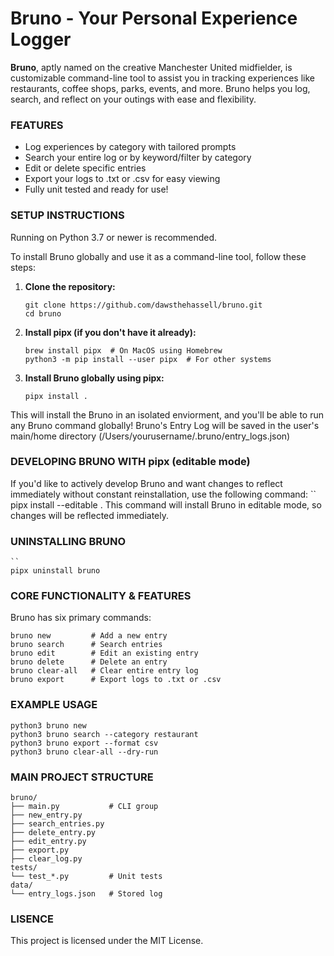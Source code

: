 # Bruno - Your Personal Experience Logger
**Bruno**, aptly named on the creative Manchester United midfielder, is customizable command-line tool to assist you in tracking experiences like restaurants, coffee shops, parks, events, and more. Bruno helps you log, search, and reflect on your outings with ease and flexibility.

### FEATURES
- Log experiences by category with tailored prompts
- Search your entire log or by keyword/filter by category
- Edit or delete specific entries
- Export your logs to .txt or .csv for easy viewing
- Fully unit tested and ready for use!

### SETUP INSTRUCTIONS
Running on Python 3.7 or newer is recommended.

To install Bruno globally and use it as a command-line tool, follow these steps:

1. **Clone the repository:**
    ```
    git clone https://github.com/dawsthehassell/bruno.git
    cd bruno
2. **Install pipx (if you don't have it already):**
    ```
    brew install pipx  # On MacOS using Homebrew
    python3 -m pip install --user pipx  # For other systems
3. **Install Bruno globally using pipx:**
    ```
    pipx install .
This will install the Bruno in an isolated enviorment, and you'll be able to run any Bruno command globally! Bruno's Entry Log will be saved in the user's main/home directory (/Users/yourusername/.bruno/entry_logs.json)

### DEVELOPING BRUNO WITH pipx (editable mode)
If you'd like to actively develop Bruno and want changes to reflect immediately without constant reinstallation, use the following command:
    ``
    pipx install --editable .
This command will install Bruno in editable mode, so changes will be reflected immediately. 

### UNINSTALLING BRUNO
    ``
    pipx uninstall bruno

### CORE FUNCTIONALITY & FEATURES
Bruno has six primary commands:

    bruno new         # Add a new entry
    bruno search      # Search entries
    bruno edit        # Edit an existing entry
    bruno delete      # Delete an entry
    bruno clear-all   # Clear entire entry log
    bruno export      # Export logs to .txt or .csv

### EXAMPLE USAGE
    python3 bruno new
    python3 bruno search --category restaurant
    python3 bruno export --format csv
    python3 bruno clear-all --dry-run

### MAIN PROJECT STRUCTURE
    bruno/
    ├── main.py           # CLI group
    ├── new_entry.py
    ├── search_entries.py
    ├── delete_entry.py
    ├── edit_entry.py
    ├── export.py
    ├── clear_log.py
    tests/
    └── test_*.py         # Unit tests
    data/
    └── entry_logs.json   # Stored log

### LISENCE
This project is licensed under the MIT License.